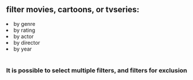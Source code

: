 ## filter movies, cartoons, or tvseries:
<li>by genre</li>
<li>by rating</li>
<li>by actor</li>
<li>by director</li>
<li>by year</li>
<br>

### It is possible to select multiple filters, and filters for exclusion
